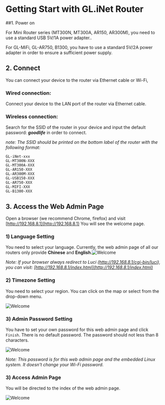# Getting Start with GL.iNet Router

##1. Power on 

For Mini Router series (MT300N, MT300A, AR150, AR300M), you need to use a standard USB 5V/1A power adapter..

For GL-MiFi, GL-AR750, B1300, you have to use a standard 5V/2A power adapter in order to ensure a sufficient power supply.



## 2. Connect 

You can connect your device to the router via Ethernet cable or Wi-Fi,

### Wired connection: 
Connect your device to the LAN port of the router via Ethernet cable.

### Wireless connection: 
Search for the SSID of the router in your device and input the default password: ***goodlife*** in order to connect.

  *note: The SSID should be printed on the bottom label of the router with the following format:*

  ```
  GL-iNet-xxx
  GL-MT300N-XXX
  GL-MT300A-XXX
  GL-AR150-XXX
  GL-AR300M-XXX
  GL-USB150-XXX
  GL-AR750-XXX
  GL-MIFI-XXX
  GL-B1300-XXX
  ```




## 3. Access the Web Admin Page

Open a browser (we recommend Chrome, firefox) and visit [http://192.168.8.1](http://192.168.8.1) You will see the welcome page. 

### 1) Language Setting
You need to select your language. Currently, the web admin page of all our routers only provide **Chinese** and **English**.![Welcome](https://static.gl-inet.com/docs/router/en/2/setup/src/first-time_setup/welcome.jpg)

  *Note: If your browser always redirect to Luci (http://192.168.8.1/cgi-bin/luci), you can visit: [http://192.168.8.1/index.html](http://192.168.8.1/index.html)*



### 2) Timezone Setting
You need to select your region. You can click on the map or select from the drop-down menu.

![Welcome](https://static.gl-inet.com/docs/router/en/2/setup/src/first-time_setup/region.jpg)

  

### 3) Admin Password Setting
You have to set your own password for this web admin page and click `Finish`. There is no default password. The password should not less than 8 characters.

![Welcome](https://static.gl-inet.com/docs/router/en/2/setup/src/first-time_setup/password.jpg)

*Note: This password is for this web admin page and the embedded Linux system. It doesn't change your Wi-Fi password.*



### 3) Access Admin Page
You will be directed to the index of the web admin page.

![Welcome](https://static.gl-inet.com/docs/router/en/2/setup/src/first-time_setup/main_ui.jpg)
